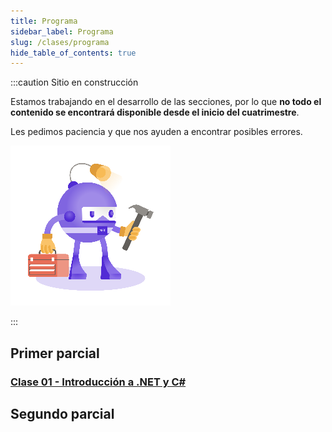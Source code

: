 ```yaml
---
title: Programa
sidebar_label: Programa
slug: /clases/programa
hide_table_of_contents: true
---
```


:::caution Sitio en construcción

Estamos trabajando en el desarrollo de las secciones, por lo que **no todo el contenido se encontrará disponible desde el inicio del cuatrimestre**.

Les pedimos paciencia y que nos ayuden a encontrar posibles errores.

![img](/base/robot-repara-chico.png)

:::

## Primer parcial
### [Clase 01 - Introducción a .NET y C#](./01-introduccion/indice.md)

[//]: # "### [Clase 02 - Métodos estáticos](./02-estaticos/indice.md)"

[//]: # "### [Clase 03 - Programación orientada a objetos](./03-objetos/indice.md)"

[//]: # "### [Clase 04 - Sobrecarga](./04-sobrecarga/indice.md)"

[//]: # "### [Clase 05 - Windows Forms](./05-forms/indice.md)"

[//]: # "### [Clase 06 - Colecciones](./06-colecciones/indice.md)"

[//]: # "### [Clase 07 - Encapsulamiento, propiedades e indexadores.](./07-encapsulamiento/indice.md)"

[//]: # "### [Clase 08 - Herencia.](./08-herencia/indice.md)"
 
[//]: # "### [Clase 09 - Polimorfismo.](./09-polimorfismo/indice.md)"

[//]: # "### [Clase 10 - Clases y métodos abstractos.](./10-abstract/indice.md)"

## Segundo parcial
[//]: # "### [Clase 11 - Excepciones.](./11-excepciones/indice.md)"

[//]: # "### [Clase 12 - Pruebas unitarias.](./12-testing/indice.md)"

[//]: # "### [Clase 13 - Tipos Genéricos.](./13-generics/indice.md)"

[//]: # "### [Clase 14 - Interfaces.](./14-interfaces/indice.md)"

[//]: # "### [Clase 15 - Archivos y Serialización.](./15-serializacion/indice.md)"

[//]: # "### [Clase 16 - Introducción a SQL.](./16-sql/indice.md)"

[//]: # "### [Clase 17 - Conexión a bases de datos.](./17-databases/indice.md)"

[//]: # "### [Clase 18 - Delegados y expresiones lambda.](./18-delegados/indice.md)"

[//]: # "### [Clase 19 - Programación multi-hilo y concurrencia.](./19-concurrencia/indice.md)"

[//]: # "### [Clase 20 - Eventos.](./20-eventos/indice.md)"

[//]: # "### [Clase 21 - Métodos de extensión](./21-otros/indice.md)"

[//]: # "### [Clase Extra - Introducción a la programación web] (../01-introduccion/indice.md)"